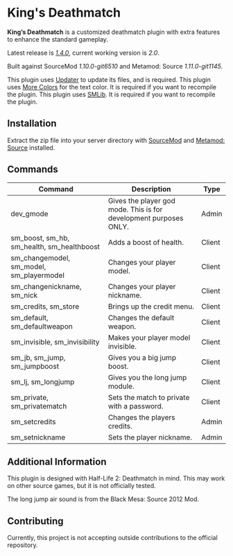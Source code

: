 # King's Deathmatch

**King’s Deathmatch** is a customized deathmatch plugin with extra features to enhance the standard gameplay.

Latest release is [*1.4.0*](https://github.com/rockzehh/kingsdeathmatch/releases/tag/1.4.0), current working version is *2.0*.

Built against SourceMod *1.10.0-git6510* and Metamod: Source *1.11.0-git1145*.

This plugin uses [Updater](https://forums.alliedmods.net/showthread.php?t=169095) to update its files, and is required.
This plugin uses [More Colors](https://forums.alliedmods.net/showthread.php?t=185016) for the text color. It is required if you want to recompile the plugin.
This plugin uses [SMLib](https://github.com/bcserv/smlib/tree/transitional_syntax). It is required if you want to recompile the plugin.

## Installation

Extract the zip file into your server directory with [SourceMod](https://www.sourcemod.net/) and [Metamod: Source](https://www.sourcemm.net/) installed.

## Commands
Command | Description | Type
--- | --- | ---
dev_gmode|Gives the player god mode. This is for development purposes ONLY.|Admin
sm_boost, sm_hb, sm_health, sm_healthboost|Adds a boost of health.|Client
sm_changemodel, sm_model, sm_playermodel|Changes your player model.|Client
sm_changenickname, sm_nick|Changes your player nickname.|Client
sm_credits, sm_store|Brings up the credit menu.|Client
sm_default, sm_defaultweapon|Changes the default weapon.|Client
sm_invisible, sm_invisibility|Makes your player model invisible.|Client
sm_jb, sm_jump, sm_jumpboost|Gives you a big jump boost.|Client
sm_lj, sm_longjump|Gives you the long jump module.|Client
sm_private, sm_privatematch|Sets the match to private with a password.|Client
sm_setcredits|Changes the players credits.|Admin
sm_setnickname|Sets the player nickname.|Admin

## Additional Information
This plugin is designed with Half-Life 2: Deathmatch in mind. This may work on other source games, but it is not officially tested.

The long jump air sound is from the Black Mesa: Source 2012 Mod.

## Contributing
Currently, this project is not accepting outside contributions to the official repository.